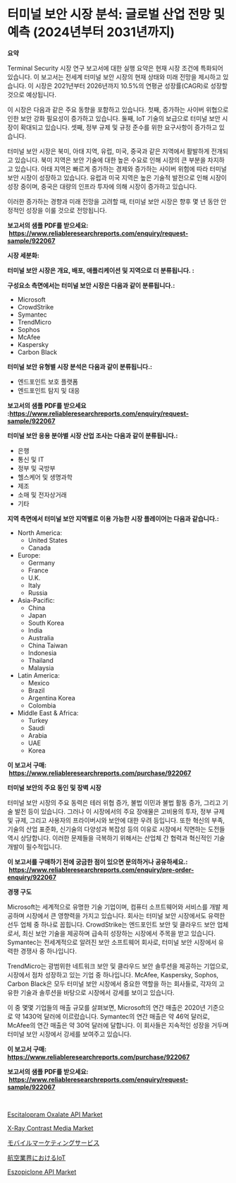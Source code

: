 <p><h1>터미널 보안 시장 분석: 글로벌 산업 전망 및 예측 (2024년부터 2031년까지)</h1></p><p><strong>요약</strong></p>
<p><p>Terminal Security 시장 연구 보고서에 대한 실행 요약은 현재 시장 조건에 특화되어 있습니다. 이 보고서는 전세계 터미널 보안 시장의 현재 상태와 미래 전망을 제시하고 있습니다. 이 시장은 2021년부터 2026년까지 10.5%의 연평균 성장률(CAGR)로 성장할 것으로 예상됩니다. </p><p>이 시장은 다음과 같은 주요 동향을 포함하고 있습니다. 첫째, 증가하는 사이버 위협으로 인한 보안 강화 필요성이 증가하고 있습니다. 둘째, IoT 기술의 보급으로 터미널 보안 시장이 확대되고 있습니다. 셋째, 정부 규제 및 규정 준수를 위한 요구사항이 증가하고 있습니다.</p><p>터미널 보안 시장은 북미, 아태 지역, 유럽, 미국, 중국과 같은 지역에서 활발하게 전개되고 있습니다. 북미 지역은 보안 기술에 대한 높은 수요로 인해 시장의 큰 부분을 차지하고 있습니다. 아태 지역은 빠르게 증가하는 경제와 증가하는 사이버 위험에 따라 터미널 보안 시장이 성장하고 있습니다. 유럽과 미국 지역은 높은 기술적 발전으로 인해 시장이 성장 중이며, 중국은 대량의 인프라 투자에 의해 시장이 증가하고 있습니다.</p><p>이러한 증가하는 경향과 미래 전망을 고려할 때, 터미널 보안 시장은 향후 몇 년 동안 안정적인 성장을 이룰 것으로 전망됩니다.</p></p>
<p><strong>보고서의 샘플 PDF를 받으세요: &nbsp;<a href="https://www.reliableresearchreports.com/enquiry/request-sample/922067">https://www.reliableresearchreports.com/enquiry/request-sample/922067</a></strong></p>
<p><strong>시장 세분화:</strong></p>
<p><strong> 터미널 보안 시장은 개요, 배포, 애플리케이션 및 지역으로 더 분류됩니다. :</strong></p>
<p><strong>구성요소 측면에서는 터미널 보안 시장은 다음과 같이 분류됩니다.:</strong></p>
<p><ul><li>Microsoft</li><li>CrowdStrike</li><li>Symantec</li><li>TrendMicro</li><li>Sophos</li><li>McAfee</li><li>Kaspersky</li><li>Carbon Black</li></ul></p>
<p><strong> 터미널 보안 유형별 시장 분석은 다음과 같이 분류됩니다.:</strong></p>
<p><ul><li>엔드포인트 보호 플랫폼</li><li>엔드포인트 탐지 및 대응</li></ul></p>
<p><strong>보고서의 샘플 PDF를 받으세요 :<a href="https://www.reliableresearchreports.com/enquiry/request-sample/922067">https://www.reliableresearchreports.com/enquiry/request-sample/922067</a></strong></p>
<p><strong> 터미널 보안 응용 분야별 시장 산업 조사는 다음과 같이 분류됩니다.:</strong></p>
<p><ul><li>은행</li><li>통신 및 IT</li><li>정부 및 국방부</li><li>헬스케어 및 생명과학</li><li>제조</li><li>소매 및 전자상거래</li><li>기타</li></ul></p>
<p><strong>지역 측면에서 터미널 보안 지역별로 이용 가능한 시장 플레이어는 다음과 같습니다.:</strong></p>
<p><ul>
    <li>
        North America:
        <ul>
            <li>United States</li>
            <li>Canada</li>
        </ul>
    </li>
    <li>
        Europe:
        <ul>
            <li>Germany</li>
            <li>France</li>
            <li>U.K.</li>
            <li>Italy</li>
            <li>Russia</li>
        </ul>
    </li>
    <li>
        Asia-Pacific:
        <ul>
            <li>China</li>
            <li>Japan</li>
            <li>South Korea</li>
            <li>India</li>
            <li>Australia</li>
            <li>China Taiwan</li>
            <li>Indonesia</li>
            <li>Thailand</li>
            <li>Malaysia</li>
        </ul>
    </li>
    <li>
        Latin America:
        <ul>
            <li>Mexico</li>
            <li>Brazil</li>
            <li>Argentina Korea</li>
            <li>Colombia</li>
        </ul>
    </li>
    <li>
        Middle East & Africa:
        <ul>
            <li>Turkey</li>
            <li>Saudi</li>
            <li>Arabia</li>
            <li>UAE</li>
            <li>Korea</li>
        </ul>
    </li>
    </ul></p>
<p><strong>이 보고서 구매: &nbsp;<a href="https://www.reliableresearchreports.com/purchase/922067">https://www.reliableresearchreports.com/purchase/922067</a></strong></p>
<p><strong>터미널 보안의 주요 동인 및 장벽 시장</strong></p>
<p><p>터미널 보안 시장의 주요 동력은 테러 위협 증가, 불법 이민과 불법 활동 증가, 그리고 기술 발전 등이 있습니다. 그러나 이 시장에서의 주요 장애물은 고비용의 투자, 정부 규제 및 규제, 그리고 사용자의 프라이버시와 보안에 대한 우려 등입니다. 또한 혁신의 부족, 기술의 산업 표준화, 신기술의 다양성과 복잡성 등의 이유로 시장에서 직면하는 도전들 역시 상당합니다. 이러한 문제들을 극복하기 위해서는 산업체 간 협력과 혁신적인 기술 개발이 필수적입니다.</p></p>
<p><strong>이 보고서를 구매하기 전에 궁금한 점이 있으면 문의하거나 공유하세요.: &nbsp;<a href="https://www.reliableresearchreports.com/enquiry/pre-order-enquiry/922067">https://www.reliableresearchreports.com/enquiry/pre-order-enquiry/922067</a></strong></p>
<p><strong>경쟁 구도</strong></p>
<p><p>Microsoft는 세계적으로 유명한 기술 기업이며, 컴퓨터 소프트웨어와 서비스를 개발 제공하며 시장에서 큰 영향력을 가지고 있습니다. 회사는 터미널 보안 시장에서도 유력한 선두 업체 중 하나로 꼽힙니다. CrowdStrike는 엔드포인트 보안 및 클라우드 보안 업체로서, 최신 보안 기술을 제공하며 급속히 성장하는 시장에서 주목을 받고 있습니다. Symantec는 전세계적으로 알려진 보안 소프트웨어 회사로,  터미널 보안 시장에서 유력한 경쟁사 중 하나입니다.</p><p>TrendMicro는 광범위한 네트워크 보안 및 클라우드 보안 솔루션을 제공하는 기업으로, 시장에서 점차 성장하고 있는 기업 중 하나입니다. McAfee, Kaspersky, Sophos, Carbon Black은 모두 터미널 보안 시장에서 중요한 역할을 하는 회사들로, 각자의 고유한 기술과 솔루션을 바탕으로 시장에서 강세를 보이고 있습니다.</p><p>이 중 몇몇 기업들의 매출 규모를 살펴보면, Microsoft의 연간 매출은 2020년 기준으로 약 1430억 달러에 이르렀습니다. Symantec의 연간 매출은 약 46억 달러로, McAfee의 연간 매출은 약 30억 달러에 달합니다. 이 회사들은 지속적인 성장을 거두며 터미널 보안 시장에서 강세를 보여주고 있습니다.</p></p>
<p><strong>이 보고서 구매: &nbsp; <a href="https://www.reliableresearchreports.com/purchase/922067">https://www.reliableresearchreports.com/purchase/922067</a></strong></p>
<p><strong>보고서의 샘플 PDF를 받으세요: &nbsp;<a href="https://www.reliableresearchreports.com/enquiry/request-sample/922067">https://www.reliableresearchreports.com/enquiry/request-sample/922067</a></strong><strong></strong></p>
<p>&nbsp;</p>
<p><p><a href="https://issuu.com/reportprime-2/docs/escitalopram-oxalate-api-market-size-2030.pptx">Escitalopram Oxalate API Market</a></p><p><a href="https://github.com/elizabethdagraca/Market-Research-Report-List-2/blob/main/x-ray-contrast-media-market.md">X-Ray Contrast Media Market</a></p><p><a href="https://github.com/mohamedbakry57/Market-Research-Report-List-2/blob/main/5612815182443.md">モバイルマーケティングサービス</a></p><p><a href="https://github.com/lababdou/Market-Research-Report-List-2/blob/main/6993100182444.md">航空業界におけるIoT</a></p><p><a href="https://issuu.com/reportprime-2/docs/eszopiclone-api-market-size-2030.pptx">Eszopiclone API Market</a></p></p>